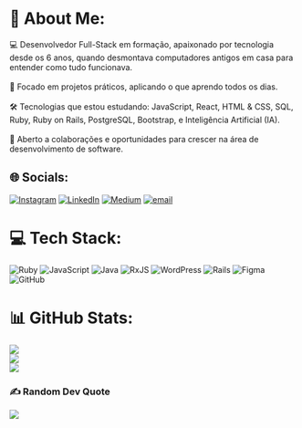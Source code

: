 # 💫 About Me:
💻 Desenvolvedor Full-Stack em formação, apaixonado por tecnologia desde os 6 anos, quando desmontava computadores antigos em casa para entender como tudo funcionava.<br><br>🚀 Focado em projetos práticos, aplicando o que aprendo todos os dias.<br><br>🛠️ Tecnologias que estou estudando: JavaScript, React, HTML & CSS, SQL, Ruby, Ruby on Rails, PostgreSQL, Bootstrap, e Inteligência Artificial (IA).<br><br>🤝 Aberto a colaborações e oportunidades para crescer na área de desenvolvimento de software.


## 🌐 Socials:
[![Instagram](https://img.shields.io/badge/Instagram-%23E4405F.svg?logo=Instagram&logoColor=white)](https://instagram.com/jl.martinns) [![LinkedIn](https://img.shields.io/badge/LinkedIn-%230077B5.svg?logo=linkedin&logoColor=white)](https://linkedin.com/in/https://www.linkedin.com/in/jo%C3%A3o-lucas-esperan%C3%A7a/) [![Medium](https://img.shields.io/badge/Medium-12100E?logo=medium&logoColor=white)](https://medium.com/@https://medium.com/@martinsjoaolucas129) [![email](https://img.shields.io/badge/Email-D14836?logo=gmail&logoColor=white)](mailto:martinsjoaolucas129@gmail.com) 

# 💻 Tech Stack:
![Ruby](https://img.shields.io/badge/ruby-%23CC342D.svg?style=for-the-badge&logo=ruby&logoColor=white) ![JavaScript](https://img.shields.io/badge/javascript-%23323330.svg?style=for-the-badge&logo=javascript&logoColor=%23F7DF1E) ![Java](https://img.shields.io/badge/java-%23ED8B00.svg?style=for-the-badge&logo=openjdk&logoColor=white) ![RxJS](https://img.shields.io/badge/rxjs-%23B7178C.svg?style=for-the-badge&logo=reactivex&logoColor=white) ![WordPress](https://img.shields.io/badge/WordPress-%23117AC9.svg?style=for-the-badge&logo=WordPress&logoColor=white) ![Rails](https://img.shields.io/badge/rails-%23CC0000.svg?style=for-the-badge&logo=ruby-on-rails&logoColor=white) ![Figma](https://img.shields.io/badge/figma-%23F24E1E.svg?style=for-the-badge&logo=figma&logoColor=white) ![GitHub](https://img.shields.io/badge/github-%23121011.svg?style=for-the-badge&logo=github&logoColor=white)
# 📊 GitHub Stats:
![](https://github-readme-stats.vercel.app/api?username=jLucasZ1&theme=codeSTACKr&hide_border=false&include_all_commits=true&count_private=true)<br/>
![](https://nirzak-streak-stats.vercel.app/?user=jLucasZ1&theme=codeSTACKr&hide_border=false)<br/>
![](https://github-readme-stats.vercel.app/api/top-langs/?username=jLucasZ1&theme=codeSTACKr&hide_border=false&include_all_commits=true&count_private=true&layout=compact)

### ✍️ Random Dev Quote
![](https://quotes-github-readme.vercel.app/api?type=horizontal&theme=dark)

<!-- Proudly created with GPRM ( https://gprm.itsvg.in ) -->
